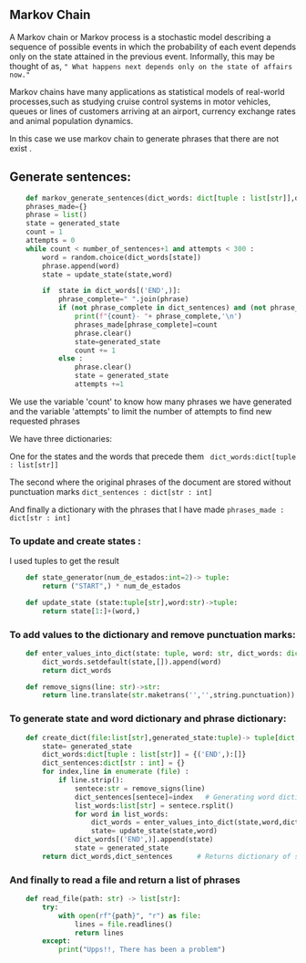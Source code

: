 ## Markov Chain
A Markov chain or Markov process is a stochastic model describing a sequence of possible events in which the probability of each event depends only on the state attained in the previous event.
Informally, this may be thought of as, ```" What happens next depends only on the state of affairs now."```

Markov chains have many applications as statistical models of real-world processes,such as studying cruise control systems in motor vehicles, queues or lines of customers arriving at an airport, currency exchange rates and animal population dynamics.

In this case we use markov chain to generate phrases that there are not exist .

## Generate sentences:
```Python
    def markov_generate_sentences(dict_words: dict[tuple : list[str]],dict_sentences: dict[str: int] ,number_of_sentences: int,generated_state:tuple)->None:
    phrases_made={}
    phrase = list()
    state = generated_state
    count = 1
    attempts = 0
    while count < number_of_sentences+1 and attempts < 300 :
        word = random.choice(dict_words[state])
        phrase.append(word)
        state = update_state(state,word)

        if  state in dict_words[('END',)]:
            phrase_complete=" ".join(phrase)
            if (not phrase_complete in dict_sentences) and (not phrase_complete in phrases_made):
                print(f"{count}- "+ phrase_complete,'\n')
                phrases_made[phrase_complete]=count
                phrase.clear()
                state=generated_state
                count += 1
            else : 
                phrase.clear()
                state = generated_state
                attempts +=1
```
We use the variable 'count' to know how many phrases we have generated and the variable 'attempts' to limit the number of attempts to find new requested phrases

We have three dictionaries:

One for the states and the words that precede them  ``` dict_words:dict[tuple : list[str]]```

The second where the original phrases of the document are stored without punctuation marks ```dict_sentences : dict[str : int]  ```

And finally a dictionary with the phrases that I have made ``` phrases_made : dict[str : int]  ```

### To update and create states :

I used tuples to get the result

```python
    def state_generator(num_de_estados:int=2)-> tuple: 
        return ("START",) * num_de_estados

    def update_state (state:tuple[str],word:str)->tuple:
        return state[1:]+(word,)
```
### To add values to the dictionary and remove punctuation marks:

```python
    def enter_values_into_dict(state: tuple, word: str, dict_words: dict[tuple : list[str]]) -> dict[tuple: list[str]]:
        dict_words.setdefault(state,[]).append(word)
        return dict_words

    def remove_signs(line: str)->str:
        return line.translate(str.maketrans('','',string.punctuation)).lower().strip()
```

### To generate state and word dictionary and phrase dictionary:

```python
    def create_dict(file:list[str],generated_state:tuple)-> tuple[dict,dict]:
        state= generated_state
        dict_words:dict[tuple : list[str]] = {('END',):[]}
        dict_sentences:dict[str : int] = {}
        for index,line in enumerate (file) :
            if line.strip():
                sentece:str = remove_signs(line)
                dict_sentences[sentece]=index   # Generating word dictionary
                list_words:list[str] = sentece.rsplit()
                for word in list_words:
                    dict_words = enter_values_into_dict(state,word,dict_words) 
                    state= update_state(state,word)
                dict_words[('END',)].append(state)
                state = generated_state
        return dict_words,dict_sentences      # Returns dictionary of states and dictionary of phrases as tuple
```
### And finally to read a file and return a list of phrases
```python
    def read_file(path: str) -> list[str]:
        try:
            with open(rf"{path}", "r") as file:
                lines = file.readlines()
                return lines
        except:
            print("Upps!!, There has been a problem")
```
